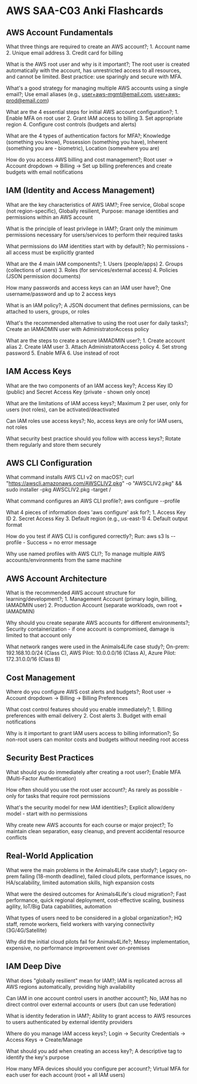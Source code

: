 # AWS SAA-C03 Anki Flashcards

## AWS Account Fundamentals

What three things are required to create an AWS account?; 1. Account name 2. Unique email address 3. Credit card for billing

What is the AWS root user and why is it important?; The root user is created automatically with the account, has unrestricted access to all resources, and cannot be limited. Best practice: use sparingly and secure with MFA.

What's a good strategy for managing multiple AWS accounts using a single email?; Use email aliases (e.g., user+aws-mgmt@email.com, user+aws-prod@email.com)

What are the 4 essential steps for initial AWS account configuration?; 1. Enable MFA on root user 2. Grant IAM access to billing 3. Set appropriate region 4. Configure cost controls (budgets and alerts)

What are the 4 types of authentication factors for MFA?; Knowledge (something you know), Possession (something you have), Inherent (something you are - biometric), Location (somewhere you are)

How do you access AWS billing and cost management?; Root user → Account dropdown → Billing → Set up billing preferences and create budgets with email notifications

## IAM (Identity and Access Management)

What are the key characteristics of AWS IAM?; Free service, Global scope (not region-specific), Globally resilient, Purpose: manage identities and permissions within an AWS account

What is the principle of least privilege in IAM?; Grant only the minimum permissions necessary for users/services to perform their required tasks

What permissions do IAM identities start with by default?; No permissions - all access must be explicitly granted

What are the 4 main IAM components?; 1. Users (people/apps) 2. Groups (collections of users) 3. Roles (for services/external access) 4. Policies (JSON permission documents)

How many passwords and access keys can an IAM user have?; One username/password and up to 2 access keys

What is an IAM policy?; A JSON document that defines permissions, can be attached to users, groups, or roles

What's the recommended alternative to using the root user for daily tasks?; Create an IAMADMIN user with AdministratorAccess policy

What are the steps to create a secure IAMADMIN user?; 1. Create account alias 2. Create IAM user 3. Attach AdministratorAccess policy 4. Set strong password 5. Enable MFA 6. Use instead of root

## IAM Access Keys

What are the two components of an IAM access key?; Access Key ID (public) and Secret Access Key (private - shown only once)

What are the limitations of IAM access keys?; Maximum 2 per user, only for users (not roles), can be activated/deactivated

Can IAM roles use access keys?; No, access keys are only for IAM users, not roles

What security best practice should you follow with access keys?; Rotate them regularly and store them securely

## AWS CLI Configuration

What command installs AWS CLI v2 on macOS?; curl "https://awscli.amazonaws.com/AWSCLIV2.pkg" -o "AWSCLIV2.pkg" && sudo installer -pkg AWSCLIV2.pkg -target /

What command configures an AWS CLI profile?; aws configure --profile <profile-name>

What 4 pieces of information does 'aws configure' ask for?; 1. Access Key ID 2. Secret Access Key 3. Default region (e.g., us-east-1) 4. Default output format

How do you test if AWS CLI is configured correctly?; Run: aws s3 ls --profile <profile-name> - Success = no error message

Why use named profiles with AWS CLI?; To manage multiple AWS accounts/environments from the same machine

## AWS Account Architecture

What is the recommended AWS account structure for learning/development?; 1. Management Account (primary login, billing, IAMADMIN user) 2. Production Account (separate workloads, own root + IAMADMIN)

Why should you create separate AWS accounts for different environments?; Security containerization - if one account is compromised, damage is limited to that account only

What network ranges were used in the Animals4Life case study?; On-prem: 192.168.10.0/24 (Class C), AWS Pilot: 10.0.0.0/16 (Class A), Azure Pilot: 172.31.0.0/16 (Class B)

## Cost Management

Where do you configure AWS cost alerts and budgets?; Root user → Account dropdown → Billing → Billing Preferences

What cost control features should you enable immediately?; 1. Billing preferences with email delivery 2. Cost alerts 3. Budget with email notifications

Why is it important to grant IAM users access to billing information?; So non-root users can monitor costs and budgets without needing root access

## Security Best Practices

What should you do immediately after creating a root user?; Enable MFA (Multi-Factor Authentication)

How often should you use the root user account?; As rarely as possible - only for tasks that require root permissions

What's the security model for new IAM identities?; Explicit allow/deny model - start with no permissions

Why create new AWS accounts for each course or major project?; To maintain clean separation, easy cleanup, and prevent accidental resource conflicts

## Real-World Application

What were the main problems in the Animals4Life case study?; Legacy on-prem failing (18-month deadline), failed cloud pilots, performance issues, no HA/scalability, limited automation skills, high expansion costs

What were the desired outcomes for Animals4Life's cloud migration?; Fast performance, quick regional deployment, cost-effective scaling, business agility, IoT/Big Data capabilities, automation

What types of users need to be considered in a global organization?; HQ staff, remote workers, field workers with varying connectivity (3G/4G/Satellite)

Why did the initial cloud pilots fail for Animals4Life?; Messy implementation, expensive, no performance improvement over on-premises

## IAM Deep Dive

What does "globally resilient" mean for IAM?; IAM is replicated across all AWS regions automatically, providing high availability

Can IAM in one account control users in another account?; No, IAM has no direct control over external accounts or users (but can use federation)

What is identity federation in IAM?; Ability to grant access to AWS resources to users authenticated by external identity providers

Where do you manage IAM access keys?; Login → Security Credentials → Access Keys → Create/Manage

What should you add when creating an access key?; A descriptive tag to identify the key's purpose

How many MFA devices should you configure per account?; Virtual MFA for each user for each account (root + all IAM users)
